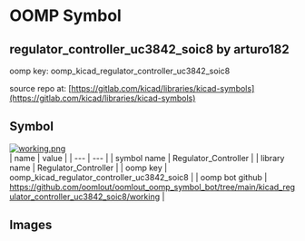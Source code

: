 # OOMP Symbol  
## regulator_controller_uc3842_soic8  by arturo182  
  
oomp key: oomp_kicad_regulator_controller_uc3842_soic8  
  
source repo at: [https://gitlab.com/kicad/libraries/kicad-symbols](https://gitlab.com/kicad/libraries/kicad-symbols)  
## Symbol  
  
[![working.png](working_600.png)](working.png)  
| name | value | 
| --- | --- | 
| symbol name | Regulator_Controller | 
| library name | Regulator_Controller | 
| oomp key | oomp_kicad_regulator_controller_uc3842_soic8 | 
| oomp bot github | https://github.com/oomlout/oomlout_oomp_symbol_bot/tree/main/kicad_regulator_controller_uc3842_soic8/working | 
## Images  
